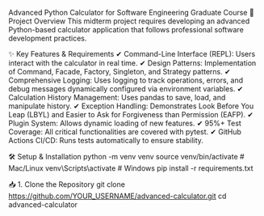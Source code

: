 Advanced Python Calculator for Software Engineering Graduate Course
📌 Project Overview
This midterm project requires developing an advanced Python-based calculator application that follows professional software development practices.

✨ Key Features & Requirements
✔ Command-Line Interface (REPL): Users interact with the calculator in real time.
✔ Design Patterns: Implementation of Command, Facade, Factory, Singleton, and Strategy patterns.
✔ Comprehensive Logging: Uses logging to track operations, errors, and debug messages dynamically configured via environment variables.
✔ Calculation History Management: Uses pandas to save, load, and manipulate history.
✔ Exception Handling: Demonstrates Look Before You Leap (LBYL) and Easier to Ask for Forgiveness than Permission (EAFP).
✔ Plugin System: Allows dynamic loading of new features.
✔ 95%+ Test Coverage: All critical functionalities are covered with pytest.
✔ GitHub Actions CI/CD: Runs tests automatically to ensure stability.

🛠 Setup & Installation
   python -m venv venv
source venv/bin/activate # Mac/Linux venv\Scripts\activate # Windows pip install -r requirements.txt

📥 1. Clone the Repository
git clone https://github.com/YOUR_USERNAME/advanced-calculator.git
cd advanced-calculator
